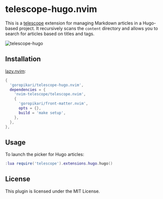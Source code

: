 # telescope-hugo.nvim

This is a [telescope](https://github.com/nvim-telescope/telescope.nvim) extension for managing Markdown articles in a Hugo-based project. It recursively scans the `content` directory and allows you to search for articles based on titles and tags.

![telescope-hugo](https://github.com/user-attachments/assets/c2766a07-fef9-4e61-a8b7-5e43283c25e3)



## Installation

[lazy.nvim](https://github.com/folke/lazy.nvim):

```lua
{
  'goropikari/telescope-hugo.nvim',
  dependencies = {
    'nvim-telescope/telescope.nvim',
    {
      'goropikari/front-matter.nvim',
      opts = {},
      build = 'make setup',
    },
  },
},
```

## Usage

To launch the picker for Hugo articles:

```lua
:lua require('telescope').extensions.hugo.hugo()
```

## License

This plugin is licensed under the MIT License.
